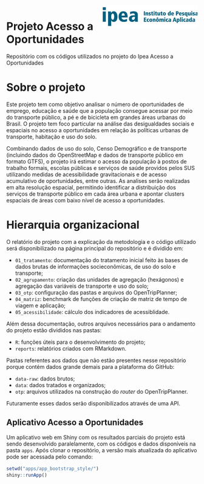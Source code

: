 
<img align="right" src="figures/ipea.jpg" alt="ipea" width="250">

# Projeto Acesso a Oportunidades

Repositório com os códigos utilizados no projeto do Ipea Acesso a
Oportunidades

# Sobre o projeto

Este projeto tem como objetivo analisar o número de oportunidades de
emprego, educação e saúde que a população consegue acessar por meio do
transporte público, a pé e de bicicleta em grandes áreas urbanas do
Brasil. O projeto tem foco particular na análise das desigualdades
sociais e espaciais no acesso a oportunidades em relação às políticas
urbanas de transporte, habitação e uso do solo.

Combinando dados de uso do solo, Censo Demográfico e de transporte
(incluindo dados do OpenStreetMap e dados de transporte público em
formato GTFS), o projeto irá estimar o acesso da população à postos de
trabalho formais, escolas públicas e serviços de saúde providos pelos
SUS utilizando medidas de acessibilidade gravitacionais e de acesso
acumulativo de oportunidades, entre outras. As analises serão realizadas
em alta resolução espacial, permitindo identificar a distribuição dos
serviços de transporte público em cada área urbana e apontar clusters
espaciais de áreas com baixo nível de acesso a oportunidades.

# Hierarquia organizacional

O relatório do projeto com a explicação da metodologia e o código
utilizado será disponibilizado na página principal do repositório e é
dividido em:

  - `01_tratamento`: documentação do tratamento inicial feito às bases
    de dados brutas de informações socieconômicas, de uso do solo e
    transporte;
  - `02_agrupamento`: criação das unidades de agregação (hexágonos) e
    agregação das variáveis de transporte e uso do solo;
  - `03_otp`: configuração das pastas e arquivos do OpenTripPlanner;
  - `04_matriz`: benchmark de funções de criação de matriz de tempo de
    viagem e aplicação;
  - `05_acessibilidade`: cálculo dos indicadores de acessiblidade.

Além dessa documentação, outros arquivos necessários para o andamento do
projeto estão divididos nas pastas:


  - `R`: funções úteis para o desenvolvimento do projeto;
  - `reports`: relatórios criados com RMarkdown.

Pastas referentes aos dados que não estão presentes nesse repositório
porque contém dados grande demais para a plataforma do GitHub:

  - `data-raw`: dados brutos;
  - `data`: dados tratados e organizados;
  - `otp`: arquivos utilizados na construção do *router* do
    OpenTripPlanner.

Futuramente esses dados serão disponibilizados através de uma API.

## Aplicativo Acesso a Oportunidades

Um aplicativo web em Shiny com os resultados parciais do projeto está
sendo desenvolvido paralelamente, com os códigos e dados disponíveis na
pasta `apps`. Após clonar o repositório, a versão mais atualizada do
aplicativo pode ser acessada pelo comando:

``` r
setwd("apps/app_bootstrap_style/")
shiny::runApp()
```

<!-- ```{r, eval = TRUE, echo = FALSE} -->

<!-- include_graphics("figure/gif_app.gif") -->

<!-- ``` -->
